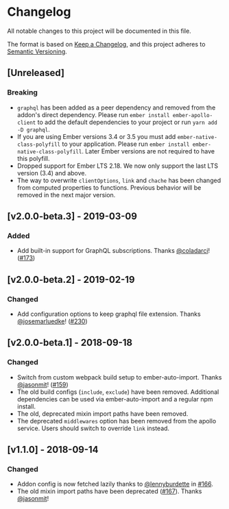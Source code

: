 # Changelog
All notable changes to this project will be documented in this file.

The format is based on [Keep a Changelog](https://keepachangelog.com/en/1.0.0/),
and this project adheres to [Semantic Versioning](https://semver.org/spec/v2.0.0.html).

## [Unreleased]

### Breaking

- `graphql` has been added as a peer dependency and removed from the addon's direct dependency. Please run `ember install ember-apollo-client` to add the default dependencies to your project or run `yarn add -D graphql`.
- If you are using Ember versions 3.4 or 3.5 you must add `ember-native-class-polyfill` to your application. Please run `ember install ember-native-class-polyfill`. Later Ember versions are not required to have this polyfill.
- Dropped support for Ember LTS 2.18. We now only support the last LTS version (3.4) and above.
- The way to overwrite `clientOptions`, `link` and `chache` has been changed from computed properties to functions. Previous behavior will be removed in the next major version.


## [v2.0.0-beta.3] - 2019-03-09

### Added

- Add built-in support for GraphQL subscriptions. Thanks [@coladarci](https://github.com/coladarci)! ([#173](https://github.com/bgentry/ember-apollo-client/pull/173))

## [v2.0.0-beta.2] - 2019-02-19

### Changed

- Add configuration options to keep graphql file extension. Thanks [@josemarluedke](https://github.com/josemarluedke)! ([#230](https://github.com/bgentry/ember-apollo-client/pull/230))

## [v2.0.0-beta.1] - 2018-09-18

### Changed

- Switch from custom webpack build setup to ember-auto-import. Thanks [@jasonmit](https://github.com/jasonmit)! ([#159](https://github.com/bgentry/ember-apollo-client/pull/159))
- The old build configs (`include`, `exclude`) have been removed. Additional dependencies can be used via ember-auto-import and a regular npm install.
- The old, deprecated mixin import paths have been removed.
- The deprecated `middlewares` option has been removed from the apollo service. Users should switch to override `link` instead.

## [v1.1.0] - 2018-09-14

### Changed

- Addon config is now fetched lazily thanks to [@lennyburdette](https://github.com/lennyburdette) in [#166](https://github.com/bgentry/ember-apollo-client/pull/166).
- The old mixin import paths have been deprecated ([#167](https://github.com/bgentry/ember-apollo-client/pull/167)). Thanks [@jasonmit](https://github.com/jasonmit)!
